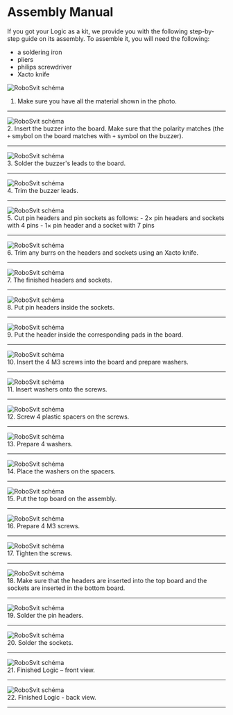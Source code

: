 # Assembly Manual

If you got your Logic as a kit, we provide you with the following step-by-step
guide on its assembly. To assemble it, you will need the following:

- a soldering iron
- pliers
- philips screwdriver
- Xacto knife

![RoboSvit schéma](assets/logic-02.jpg)<br>
1. Make sure you have all the material shown in the photo.
<hr>

![RoboSvit schéma](assets/logic-03.jpg)<br>
2. Insert the buzzer into the board. Make sure that the polarity matches (the
   `+` smybol on the board matches with `+` symbol on the buzzer).
<hr>

![RoboSvit schéma](assets/logic-04.jpg)<br>
3. Solder the buzzer's leads to the board.
<hr>

![RoboSvit schéma](assets/logic-06.jpg)<br>
4. Trim the buzzer leads.
<hr>

![RoboSvit schéma](assets/logic-07.jpg)<br>
5. Cut pin headers and pin sockets as follows:
	- 2× pin headers and sockets with 4 pins
	- 1× pin header and a socket with 7 pins
<hr>

![RoboSvit schéma](assets/logic-10.jpg)<br>
6. Trim any burrs on the headers and sockets using an Xacto knife.
<hr>

![RoboSvit schéma](assets/logic-11.jpg)<br>
7. The finished headers and sockets.
<hr>

![RoboSvit schéma](assets/logic-13.jpg)<br>
8.  Put pin headers inside the sockets.
<hr>

![RoboSvit schéma](assets/logic-14.jpg)<br>
9. Put the header inside the corresponding pads in the board.
<hr>

![RoboSvit schéma](assets/logic-16.jpg)<br>
10.  Insert the 4 M3 screws into the board and prepare washers.
<hr>

![RoboSvit schéma](assets/logic-17.jpg)<br>
11. Insert washers onto the screws.
<hr>

![RoboSvit schéma](assets/logic-19.jpg)<br>
12.  Screw 4 plastic spacers on the screws.
<hr>

![RoboSvit schéma](assets/logic-20.jpg)<br>
13.  Prepare 4 washers.
<hr>

![RoboSvit schéma](assets/logic-22.jpg)<br>
14.  Place the washers on the spacers.
<hr>

![RoboSvit schéma](assets/logic-23.jpg)<br>
15.  Put the top board on the assembly.
<hr>

![RoboSvit schéma](assets/logic-24.jpg)<br>
16. Prepare 4 M3 screws.
<hr>

![RoboSvit schéma](assets/logic-25.jpg)<br>
17. Tighten the screws.
<hr>

![RoboSvit schéma](assets/logic-26.jpg)<br>
18.  Make sure that the headers are inserted into the top board and the sockets
     are inserted in the bottom board.
<hr>

![RoboSvit schéma](assets/logic-27.jpg)<br>
19. Solder the pin headers.
<hr>

![RoboSvit schéma](assets/logic-30.jpg)<br>
20. Solder the sockets.
<hr>

![RoboSvit schéma](assets/logic-31.jpg)<br>
21. Finished Logic – front view.
<hr>

![RoboSvit schéma](assets/logic-32.jpg)<br>
22. Finished Logic - back view.
<hr>

